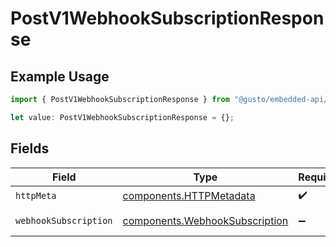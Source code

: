 # PostV1WebhookSubscriptionResponse

## Example Usage

```typescript
import { PostV1WebhookSubscriptionResponse } from "@gusto/embedded-api/models/operations/postv1webhooksubscription.js";

let value: PostV1WebhookSubscriptionResponse = {};
```

## Fields

| Field                                                                            | Type                                                                             | Required                                                                         | Description                                                                      |
| -------------------------------------------------------------------------------- | -------------------------------------------------------------------------------- | -------------------------------------------------------------------------------- | -------------------------------------------------------------------------------- |
| `httpMeta`                                                                       | [components.HTTPMetadata](../../models/components/httpmetadata.md)               | :heavy_check_mark:                                                               | N/A                                                                              |
| `webhookSubscription`                                                            | [components.WebhookSubscription](../../models/components/webhooksubscription.md) | :heavy_minus_sign:                                                               | Example response                                                                 |